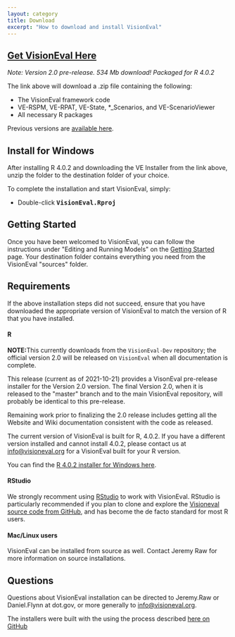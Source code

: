 ```yaml
---
layout: category
title: Download
excerpt: "How to download and install VisionEval"
---
```


## [Get VisionEval Here](https://github.com/VisionEval/VisionEval-Dev/releases/download/V.2.0-Pre-Release_2020-10-21/VE-Installer-Windows-R4.0.2_2020-10-21.zip)

*Note: Version 2.0 pre-release. 534 Mb download! Packaged for R 4.0.2*

The link above will download a .zip file containing the following:
 - The VisionEval framework code
 - VE-RSPM, VE-RPAT, VE-State, *_Scenarios, and VE-ScenarioViewer 
 - All necessary R packages

Previous versions are [available here](https://github.com/VisionEval/VisionEval-Dev/releases).

## Install for Windows

After installing R 4.0.2 and downloading the VE Installer from the link above, unzip the folder to the destination folder of your choice.

To complete the installation and start VisionEval, simply:
   - Double-click **<tt>VisionEval.Rproj</tt>**

## Getting Started

Once you have been welcomed to VisionEval, you can follow the instructions under "Editing and Running Models" on the
<a href="https://github.com/VisionEval/VisionEval/wiki/Getting-Started-v2#editing-and-running-models">Getting Started</a> page.
Your destination folder contains everything you need from the VisionEval "sources" folder.

## Requirements

If the above installation steps did not succeed, ensure that you have downloaded the appropriate version of VisionEval to match the version of R that you have installed.

#### R

<strong>NOTE:</strong>This currently downloads from the `VisionEval-Dev` repository; the official version 2.0 will be released on `VisionEval` when all documentation is complete.

This release (current as of 2021-10-21) provides a VisonEval pre-release installer for the Version 2.0 version. The final Version 2.0, when it is released to the "master" branch and to the main VisionEval repository, will probably be identical to this pre-release.

Remaining work prior to finalizing the 2.0 release includes getting all the Website and Wiki documentation consistent with the code as released.

The current version of VisionEval is built for R, 4.0.2.  If you have a different version installed and cannot install 4.0.2, please contact us at <a href="mailto:info@visioneval.org">info@visioneval.org</a> for a VisionEval built for your R version. 

You can find the <a
href="https://cran.r-project.org/bin/windows/base/old/4.0.2/R-4.0.2-win.exe" target="_blank">R 4.0.2 installer for Windows here</a>.

#### RStudio 

We strongly recomment using <a href="https://www.rstudio.com/products/rstudio/#Desktop" target="_blank">RStudio</a> to work with VisionEval. RStudio is particularly recommended if you plan to clone and explore the
<a target="_blank" href="https://github.com/VisionEval/VisionEval">Visioneval source code from GitHub</a>, and has become the de facto standard for most R users.

#### Mac/Linux users
VisionEval can be installed from source as well. Contact Jeremy Raw for more information on source installations.

## Questions

Questions about VisionEval installation can be directed to Jeremy.Raw or Daniel.Flynn at dot.gov, or more generally to <a href="mailto:info@visioneval.org">info@visioneval.org</a>.

The installers were built with the using the process described <a target="_blank" href="https://github.com/VisionEval/VisionEval-Dev/blob/development/build/Building.md">here on GitHub</a>

<!-- removed between title and excerpt: <span class="entry-date"><time datetime="{{ post.date | date_to_xmlschema }}">{{ post.date | date: "%B %d, %Y" }}</time></span> -->
